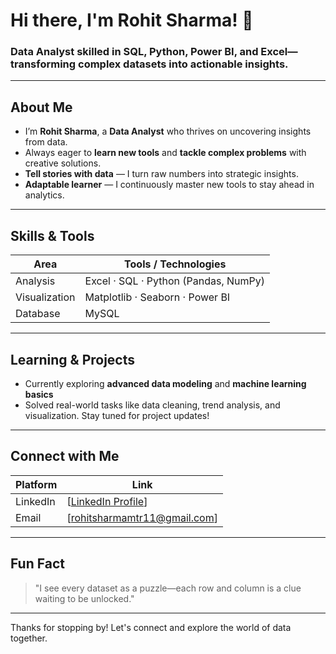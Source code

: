 #  Hi there, I'm Rohit Sharma! 👋

### Data Analyst skilled in SQL, Python, Power BI, and Excel—transforming complex datasets into actionable insights. 

---
##  About Me
-  I’m **Rohit Sharma**, a **Data Analyst** who thrives on uncovering insights from data.
-  Always eager to **learn new tools** and **tackle complex problems** with creative solutions.
-  **Tell stories with data** — I turn raw numbers into strategic insights.
-  **Adaptable learner** — I continuously master new tools to stay ahead in analytics.
---
##  Skills & Tools
| Area            | Tools / Technologies               |
|----------------|------------------------------------|
| Analysis        | Excel · SQL · Python (Pandas, NumPy) |
| Visualization   | Matplotlib · Seaborn · Power BI     |
| Database        | MySQL                               |


---
##  Learning & Projects
- Currently exploring **advanced data modeling** and **machine learning basics**
-  Solved real-world tasks like data cleaning, trend analysis, and visualization. Stay tuned for project updates!

---
##  Connect with Me
| Platform        | Link                        |
|----------------|-----------------------------|
| LinkedIn       | [[LinkedIn Profile](https://www.linkedin.com/in/rohit-sharma-61056737a/)]     |
| Email          | [rohitsharmamtr11@gmail.com]  |

---
##  Fun Fact
> "I see every dataset as a puzzle—each row and column is a clue waiting to be unlocked."


---

Thanks for stopping by! Let's connect and explore the world of data together.  
